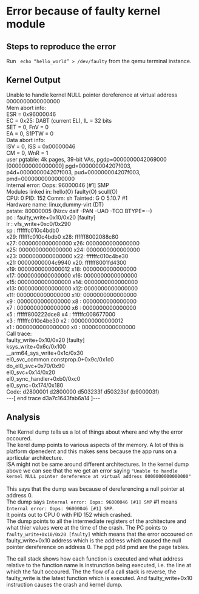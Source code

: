 # Error because of faulty kernel module

## Steps to reproduce the error

Run <code> echo “hello_world” > /dev/faulty</code> from the qemu terminal instance.

## Kernel Output   

Unable to handle kernel NULL pointer dereference at virtual address 0000000000000000  
Mem abort info:  
  ESR = 0x96000046  
  EC = 0x25: DABT (current EL), IL = 32 bits  
  SET = 0, FnV = 0  
  EA = 0, S1PTW = 0  
Data abort info:  
  ISV = 0, ISS = 0x00000046  
  CM = 0, WnR = 1  
user pgtable: 4k pages, 39-bit VAs, pgdp=0000000042069000  
[0000000000000000] pgd=000000004207f003, p4d=000000004207f003, pud=000000004207f003, pmd=0000000000000000  
Internal error: Oops: 96000046 [#1] SMP  
Modules linked in: hello(O) faulty(O) scull(O)  
CPU: 0 PID: 152 Comm: sh Tainted: G           O      5.10.7 #1  
Hardware name: linux,dummy-virt (DT)  
pstate: 80000005 (Nzcv daif -PAN -UAO -TCO BTYPE=--)  
pc : faulty_write+0x10/0x20 [faulty]  
lr : vfs_write+0xc0/0x290  
sp : ffffffc010c4bdb0  
x29: ffffffc010c4bdb0 x28: ffffff8002088c80   
x27: 0000000000000000 x26: 0000000000000000   
x25: 0000000000000000 x24: 0000000000000000   
x23: 0000000000000000 x22: ffffffc010c4be30   
x21: 00000000004c9940 x20: ffffff8001fd4300   
x19: 0000000000000012 x18: 0000000000000000   
x17: 0000000000000000 x16: 0000000000000000   
x15: 0000000000000000 x14: 0000000000000000   
x13: 0000000000000000 x12: 0000000000000000   
x11: 0000000000000000 x10: 0000000000000000   
x9 : 0000000000000000 x8 : 0000000000000000   
x7 : 0000000000000000 x6 : 0000000000000000   
x5 : ffffff800222dce8 x4 : ffffffc008677000   
x3 : ffffffc010c4be30 x2 : 0000000000000012   
x1 : 0000000000000000 x0 : 0000000000000000   
Call trace:  
 faulty_write+0x10/0x20 [faulty]  
 ksys_write+0x6c/0x100  
 __arm64_sys_write+0x1c/0x30  
  el0_svc_common.constprop.0+0x9c/0x1c0  
 do_el0_svc+0x70/0x90  
 el0_svc+0x14/0x20  
 el0_sync_handler+0xb0/0xc0  
 el0_sync+0x174/0x180  
Code: d2800001 d2800000 d503233f d50323bf (b900003f)    
---[ end trace d3a7c1643fab6a14 ]---     

## Analysis

The Kernel dump tells us a lot of things about where and why the error occoured.  
The kerel dump points to various aspects of thr memory. A lot of this is platform dpenedent and this makes sens because the app runs on a aprticular architecture.   
ISA might not be same around different architectures. In the kernel dump above we can see that the we get an error saying <code>"Unable to handle kernel NULL pointer dereference at virtual address 0000000000000000" </code>    
This says that the dump was because of dereferencing a null pointer at address 0.  
The dump says <code>Internal error: Oops: 96000046 [#1] SMP</code> #1 means <code>Internal error: Oops: 96000046 [#1] SMP</code>.  
It points out to CPU 0 with PID 152 which crashed.   
The dump points to all the intermediate registers of the architecture and what thier values were at the time of the crash. The PC points to <code>faulty_write+0x10/0x20 [faulty]</code> which means that the error occoured on faulty_write+0x10 address which is the address which caused the null pointer dereference on address 0. The pgd p4d pmd are the page tables.    

The call stack shows how each function is executed and what address relative to the function name is instrunction being executed, i.e. the line at which the fault occoured. The the flow of a call stack is reverse, the faulty_write is the latest function which is executed. And faulty_write+0x10 instruction causes the crash and kernel dump.
